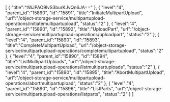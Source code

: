 [
	{
		"title":"tWJPAO9lvS3burKJvQn6JA=="
	},
	{
		"level":"4",
		"parent_id":"15890",
		"id":"15891",
		"title":"InitiateMultipartUpload",
		"url":"/object-storage-service/multipartupload-operations/initiatemultipartupload",
		"status":"2"
	},
	{
		"level":"4",
		"parent_id":"15890",
		"id":"15892",
		"title":"UploadPart",
		"url":"/object-storage-service/multipartupload-operations/uploadpart",
		"status":"2"
	},
	{
		"level":"4",
		"parent_id":"15890",
		"id":"15893",
		"title":"CompleteMultipartUpload",
		"url":"/object-storage-service/multipartupload-operations/completemultipartupload",
		"status":"2"
	},
	{
		"level":"4",
		"parent_id":"15890",
		"id":"15894",
		"title":"ListMultipartUploads",
		"url":"/object-storage-service/multipartupload-operations/listmultipartuploads",
		"status":"2"
	},
	{
		"level":"4",
		"parent_id":"15890",
		"id":"15895",
		"title":"AbortMultipartUpload",
		"url":"/object-storage-service/multipartupload-operations/abortmultipartupload",
		"status":"2"
	},
	{
		"level":"4",
		"parent_id":"15890",
		"id":"15896",
		"title":"ListParts",
		"url":"/object-storage-service/multipartupload-operations/listparts",
		"status":"2"
	}
]